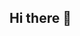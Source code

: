 ## Hi there 👋

<!--
**eungu33/eungu33** is a ✨ _special_ ✨ repository because its `README.md` (this file) appears on your GitHub profile.

Hello, I'm Eunseong Kim, someone who believes in turning ideas into reality through thoughtful planning.
I value taking the first step, even if things aren't perfect, and adjusting along the way to ultimately reach my goals.
While I'm not overly sensitive, I strive to maintain a sharp and observant perspective at all times.

🌱 Interests
Computer Vision
Object detection, image segmentation, visual recognition, real-world applications
Machine Learning & Deep Learning
Model development, neural networks, transfer learning, generative models
Data Analysis & Planning
Data-driven decision making, exploratory data analysis (EDA), insight generation, business & system planning
AI Product Planning
AI service concept design, feature planning, usability-oriented development strategy

